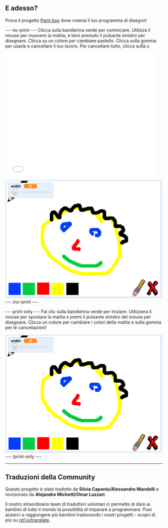 ## E adesso?

Prova il progetto [Paint box](https://projects.raspberrypi.org/it-IT/projects/paint-box?utm_source=pathway&utm_medium=whatnext&utm_campaign=projects) dove creerai il tuo programma di disegno!

--- no-print --- Clicca sulla bandierina verde per cominciare. Utilizza il mouse per muovere la matita, e tieni premuto il pulsante sinistro per disegnare. Clicca su un colore per cambiare pastello. Clicca sulla gomma per usarla e cancellare il tuo lavoro. Per cancellare tutto, clicca sulla x.

<div class="scratch-preview">
  <iframe allowtransparency="true" width="485" height="402" src="//scratch.mit.edu/projects/embed/329442160/?autostart=false" frameborder="0" scrolling="no"></iframe>
  <img src="images/paint-box-showcase.png">
</div>
--- /no-print ---

--- print-only --- Fai clic sulla bandierina verde per iniziare. Utilizzera il mouse per spostare la matita e premi il pulsante sinistro del mouse per disegnare. Clicca un colore per cambiare i colori della matita e sulla gomma per le cancellazioni!

![showcase](images/paint-box-showcase.png) --- /print-only ---

***

## Traduzioni della Community 

Questo progetto è stato tradotto da **Silvia Caponio/Alessandro Mandelli** e revisionato da **Alejandro Michetti/Omar Lazzari**. 

Il nostro straordinario team di traduttori volontari ci permette di dare ai bambini di tutto il mondo la possibilità di imparare a programmare. Puoi aiutarci a raggiungere più bambini traducendo i nostri progetti - scopri di più su [rpf.io/translate](https://rpf.io/translate).
